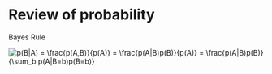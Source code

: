 # Review of probability

Bayes Rule

<img src="https://latex.codecogs.com/gif.latex?p(B|A)&space;=&space;\frac{p(A,B)}{p(A)}&space;=&space;\frac{p(A|B)p(B)}{p(A)}&space;=&space;\frac{p(A|B)p(B)}{\sum_b&space;p(A|B=b)p(B=b)}" title="p(B|A) = \frac{p(A,B)}{p(A)} = \frac{p(A|B)p(B)}{p(A)} = \frac{p(A|B)p(B)}{\sum_b p(A|B=b)p(B=b)}" />
